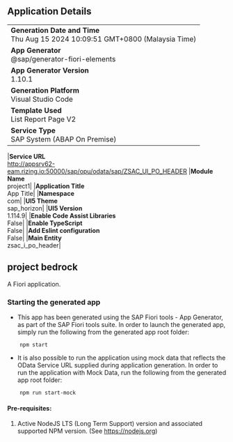 ## Application Details

|                                                                                   |
| --------------------------------------------------------------------------------- |
| **Generation Date and Time**<br>Thu Aug 15 2024 10:09:51 GMT+0800 (Malaysia Time) |
| **App Generator**<br>@sap/generator-fiori-elements                                |
| **App Generator Version**<br>1.10.1                                               |
| **Generation Platform**<br>Visual Studio Code                                     |
| **Template Used**<br>List Report Page V2                                          |
| **Service Type**<br>SAP System (ABAP On Premise)                                  |

|**Service URL**<br>http://appsrv62-eam.rizing.io:50000/sap/opu/odata/sap/ZSAC_UI_PO_HEADER
|**Module Name**<br>project1|
|**Application Title**<br>App Title|
|**Namespace**<br>com|
|**UI5 Theme**<br>sap_horizon|
|**UI5 Version**<br>1.114.9|
|**Enable Code Assist Libraries**<br>False|
|**Enable TypeScript**<br>False|
|**Add Eslint configuration**<br>False|
|**Main Entity**<br>zsac_i_po_header|

## project bedrock

A Fiori application.

### Starting the generated app

- This app has been generated using the SAP Fiori tools - App Generator, as part of the SAP Fiori tools suite. In order to launch the generated app, simply run the following from the generated app root folder:

```
    npm start
```

- It is also possible to run the application using mock data that reflects the OData Service URL supplied during application generation. In order to run the application with Mock Data, run the following from the generated app root folder:

```
    npm run start-mock
```

#### Pre-requisites:

1. Active NodeJS LTS (Long Term Support) version and associated supported NPM version. (See https://nodejs.org)
